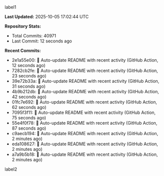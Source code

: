 
label1 
<!-- ACTIVITY_START -->
**Last Updated:** 2025-10-05 17:02:44 UTC

**Repository Stats:**
- Total Commits: 40971
- Last Commit: 12 seconds ago

**Recent Commits:**
- 2e1a55e00: 🤖 Auto-update README with recent activity (GitHub Action, 12 seconds ago)
- 7282cb2fe: 🤖 Auto-update README with recent activity (GitHub Action, 23 seconds ago)
- 39e72b33a: 🤖 Auto-update README with recent activity (GitHub Action, 31 seconds ago)
- 4b9b212db: 🤖 Auto-update README with recent activity (GitHub Action, 42 seconds ago)
- 01fc7e692: 🤖 Auto-update README with recent activity (GitHub Action, 62 seconds ago)
- 7095f3f11: 🤖 Auto-update README with recent activity (GitHub Action, 75 seconds ago)
- 55e4f0f78: 🤖 Auto-update README with recent activity (GitHub Action, 87 seconds ago)
- c9aecb194: 🤖 Auto-update README with recent activity (GitHub Action, 2 minutes ago)
- eda108627: 🤖 Auto-update README with recent activity (GitHub Action, 2 minutes ago)
- a7a9b5b18: 🤖 Auto-update README with recent activity (GitHub Action, 2 minutes ago)
<!-- ACTIVITY_END -->

label2
